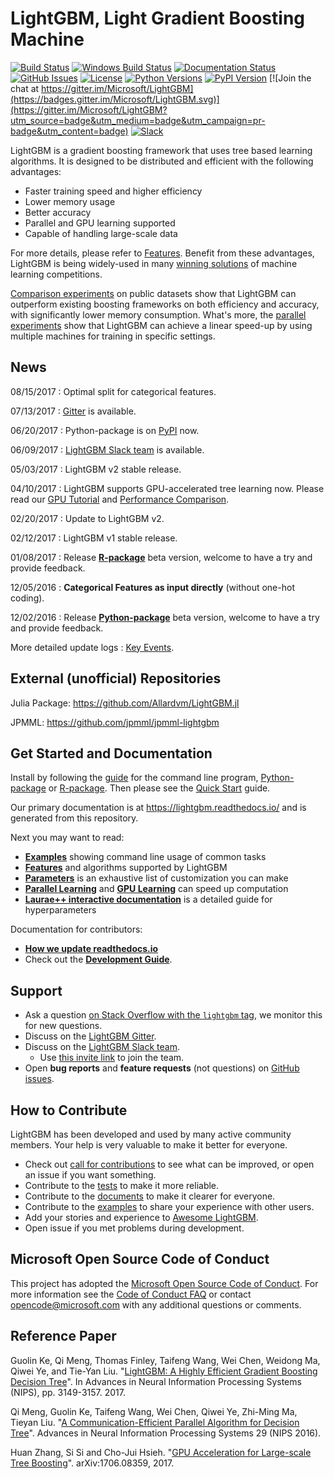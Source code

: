 LightGBM, Light Gradient Boosting Machine
=========================================

[![Build Status](https://travis-ci.org/Microsoft/LightGBM.svg?branch=master)](https://travis-ci.org/Microsoft/LightGBM)
[![Windows Build Status](https://ci.appveyor.com/api/projects/status/1ys5ot401m0fep6l/branch/master?svg=true)](https://ci.appveyor.com/project/guolinke/lightgbm/branch/master)
[![Documentation Status](https://readthedocs.org/projects/lightgbm/badge/?version=latest)](https://lightgbm.readthedocs.io/)
[![GitHub Issues](https://img.shields.io/github/issues/Microsoft/LightGBM.svg)](https://github.com/Microsoft/LightGBM/issues)
[![License](https://img.shields.io/badge/license-MIT-blue.svg)](https://github.com/Microsoft/LightGBM/blob/master/LICENSE)
[![Python Versions](https://img.shields.io/pypi/pyversions/lightgbm.svg)](https://pypi.org/project/lightgbm)
[![PyPI Version](https://img.shields.io/pypi/v/lightgbm.svg)](https://pypi.org/project/lightgbm)
[![Join the chat at https://gitter.im/Microsoft/LightGBM](https://badges.gitter.im/Microsoft/LightGBM.svg)](https://gitter.im/Microsoft/LightGBM?utm_source=badge&utm_medium=badge&utm_campaign=pr-badge&utm_content=badge)
[![Slack](https://lightgbm-slack-autojoin.herokuapp.com/badge.svg)](https://lightgbm-slack-autojoin.herokuapp.com)

LightGBM is a gradient boosting framework that uses tree based learning algorithms. It is designed to be distributed and efficient with the following advantages:

- Faster training speed and higher efficiency
- Lower memory usage
- Better accuracy
- Parallel and GPU learning supported
- Capable of handling large-scale data

For more details, please refer to [Features](https://github.com/Microsoft/LightGBM/blob/master/docs/Features.rst). Benefit from these advantages, LightGBM is being widely-used in many [winning solutions](https://github.com/Microsoft/LightGBM/blob/master/examples/README.md#machine-learning-challenge-winning-solutions) of machine learning competitions.

[Comparison experiments](https://github.com/Microsoft/LightGBM/blob/master/docs/Experiments.rst#comparison-experiment) on public datasets show that LightGBM can outperform existing boosting frameworks on both efficiency and accuracy, with significantly lower memory consumption. What's more, the [parallel experiments](https://github.com/Microsoft/LightGBM/blob/master/docs/Experiments.rst#parallel-experiment) show that LightGBM can achieve a linear speed-up by using multiple machines for training in specific settings. 

News
----

08/15/2017 : Optimal split for categorical features.

07/13/2017 : [Gitter](https://gitter.im/Microsoft/LightGBM) is available.

06/20/2017 : Python-package is on [PyPI](https://pypi.org/project/lightgbm) now.

06/09/2017 : [LightGBM Slack team](https://lightgbm.slack.com) is available.

05/03/2017 : LightGBM v2 stable release.

04/10/2017 : LightGBM supports GPU-accelerated tree learning now. Please read our [GPU Tutorial](./docs/GPU-Tutorial.rst) and [Performance Comparison](./docs/GPU-Performance.rst).

02/20/2017 : Update to LightGBM v2.

02/12/2017 : LightGBM v1 stable release.

01/08/2017 : Release [**R-package**](https://github.com/Microsoft/LightGBM/tree/master/R-package) beta version, welcome to have a try and provide feedback.

12/05/2016 : **Categorical Features as input directly** (without one-hot coding). 

12/02/2016 : Release [**Python-package**](https://github.com/Microsoft/LightGBM/tree/master/python-package) beta version, welcome to have a try and provide feedback.

More detailed update logs : [Key Events](https://github.com/Microsoft/LightGBM/blob/master/docs/Key-Events.md).


External (unofficial) Repositories
----------------------------------

Julia Package: https://github.com/Allardvm/LightGBM.jl

JPMML: https://github.com/jpmml/jpmml-lightgbm


Get Started and Documentation
-----------------------------

Install by following the [guide](https://github.com/Microsoft/LightGBM/blob/master/docs/Installation-Guide.rst) for the command line program, [Python-package](https://github.com/Microsoft/LightGBM/tree/master/python-package) or [R-package](https://github.com/Microsoft/LightGBM/tree/master/R-package). Then please see the [Quick Start](https://github.com/Microsoft/LightGBM/blob/master/docs/Quick-Start.rst) guide.

Our primary documentation is at https://lightgbm.readthedocs.io/ and is generated from this repository.

Next you may want to read:

* [**Examples**](https://github.com/Microsoft/LightGBM/tree/master/examples) showing command line usage of common tasks
* [**Features**](https://github.com/Microsoft/LightGBM/blob/master/docs/Features.rst) and algorithms supported by LightGBM
* [**Parameters**](https://github.com/Microsoft/LightGBM/blob/master/docs/Parameters.rst) is an exhaustive list of customization you can make
* [**Parallel Learning**](https://github.com/Microsoft/LightGBM/blob/master/docs/Parallel-Learning-Guide.rst) and [**GPU Learning**](https://github.com/Microsoft/LightGBM/blob/master/docs/GPU-Tutorial.rst) can speed up computation
* [**Laurae++ interactive documentation**](https://sites.google.com/view/lauraepp/parameters) is a detailed guide for hyperparameters

Documentation for contributors:

* [**How we update readthedocs.io**](https://github.com/Microsoft/LightGBM/blob/master/docs/README.rst)
* Check out the [**Development Guide**](https://github.com/Microsoft/LightGBM/blob/master/docs/Development-Guide.rst).

Support
-------

* Ask a question [on Stack Overflow with the `lightgbm` tag](https://stackoverflow.com/questions/ask?tags=lightgbm), we monitor this for new questions.
* Discuss on the [LightGBM Gitter](https://gitter.im/Microsoft/LightGBM).
* Discuss on the [LightGBM Slack team](https://lightgbm.slack.com).
  * Use [this invite link](https://lightgbm-slack-autojoin.herokuapp.com/) to join the team.
* Open **bug reports** and **feature requests** (not questions) on [GitHub issues](https://github.com/Microsoft/LightGBM/issues).

How to Contribute
-----------------

LightGBM has been developed and used by many active community members. Your help is very valuable to make it better for everyone.

- Check out [call for contributions](https://github.com/Microsoft/LightGBM/issues?q=is%3Aissue+is%3Aopen+label%3Acall-for-contribution) to see what can be improved, or open an issue if you want something.
- Contribute to the [tests](https://github.com/Microsoft/LightGBM/tree/master/tests) to make it more reliable.
- Contribute to the [documents](https://github.com/Microsoft/LightGBM/tree/master/docs) to make it clearer for everyone.
- Contribute to the [examples](https://github.com/Microsoft/LightGBM/tree/master/examples) to share your experience with other users.
- Add your stories and experience to [Awesome LightGBM](https://github.com/Microsoft/LightGBM/blob/master/examples/README.md).
- Open issue if you met problems during development.

Microsoft Open Source Code of Conduct
-------------------------------------

This project has adopted the [Microsoft Open Source Code of Conduct](https://opensource.microsoft.com/codeofconduct/). For more information see the [Code of Conduct FAQ](https://opensource.microsoft.com/codeofconduct/faq/) or contact [opencode@microsoft.com](mailto:opencode@microsoft.com) with any additional questions or comments.

Reference Paper
---------------

Guolin Ke, Qi Meng, Thomas Finley, Taifeng Wang, Wei Chen, Weidong Ma, Qiwei Ye, and Tie-Yan Liu. "[LightGBM: A Highly Efficient Gradient Boosting Decision Tree](https://papers.nips.cc/paper/6907-lightgbm-a-highly-efficient-gradient-boosting-decision-tree)". In Advances in Neural Information Processing Systems (NIPS), pp. 3149-3157. 2017.

Qi Meng, Guolin Ke, Taifeng Wang, Wei Chen, Qiwei Ye, Zhi-Ming Ma, Tieyan Liu. "[A Communication-Efficient Parallel Algorithm for Decision Tree](http://papers.nips.cc/paper/6380-a-communication-efficient-parallel-algorithm-for-decision-tree)". Advances in Neural Information Processing Systems 29 (NIPS 2016).

Huan Zhang, Si Si and Cho-Jui Hsieh. "[GPU Acceleration for Large-scale Tree Boosting](https://arxiv.org/abs/1706.08359)". arXiv:1706.08359, 2017.

